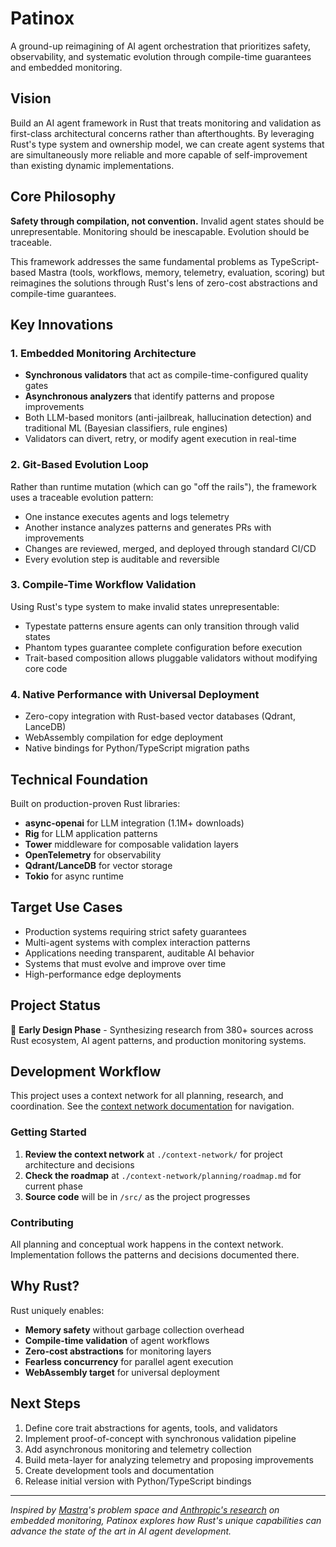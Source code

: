 # Patinox

A ground-up reimagining of AI agent orchestration that prioritizes safety, observability, and systematic evolution through compile-time guarantees and embedded monitoring.

## Vision

Build an AI agent framework in Rust that treats monitoring and validation as first-class architectural concerns rather than afterthoughts. By leveraging Rust's type system and ownership model, we can create agent systems that are simultaneously more reliable and more capable of self-improvement than existing dynamic implementations.

## Core Philosophy

**Safety through compilation, not convention.** Invalid agent states should be unrepresentable. Monitoring should be inescapable. Evolution should be traceable.

This framework addresses the same fundamental problems as TypeScript-based Mastra (tools, workflows, memory, telemetry, evaluation, scoring) but reimagines the solutions through Rust's lens of zero-cost abstractions and compile-time guarantees.

## Key Innovations

### 1. Embedded Monitoring Architecture
- **Synchronous validators** that act as compile-time-configured quality gates
- **Asynchronous analyzers** that identify patterns and propose improvements
- Both LLM-based monitors (anti-jailbreak, hallucination detection) and traditional ML (Bayesian classifiers, rule engines)
- Validators can divert, retry, or modify agent execution in real-time

### 2. Git-Based Evolution Loop
Rather than runtime mutation (which can go "off the rails"), the framework uses a traceable evolution pattern:
- One instance executes agents and logs telemetry
- Another instance analyzes patterns and generates PRs with improvements
- Changes are reviewed, merged, and deployed through standard CI/CD
- Every evolution step is auditable and reversible

### 3. Compile-Time Workflow Validation
Using Rust's type system to make invalid states unrepresentable:
- Typestate patterns ensure agents can only transition through valid states
- Phantom types guarantee complete configuration before execution
- Trait-based composition allows pluggable validators without modifying core code

### 4. Native Performance with Universal Deployment
- Zero-copy integration with Rust-based vector databases (Qdrant, LanceDB)
- WebAssembly compilation for edge deployment
- Native bindings for Python/TypeScript migration paths

## Technical Foundation

Built on production-proven Rust libraries:
- **async-openai** for LLM integration (1.1M+ downloads)
- **Rig** for LLM application patterns
- **Tower** middleware for composable validation layers
- **OpenTelemetry** for observability
- **Qdrant/LanceDB** for vector storage
- **Tokio** for async runtime

## Target Use Cases

- Production systems requiring strict safety guarantees
- Multi-agent systems with complex interaction patterns
- Applications needing transparent, auditable AI behavior
- Systems that must evolve and improve over time
- High-performance edge deployments

## Project Status

🚧 **Early Design Phase** - Synthesizing research from 380+ sources across Rust ecosystem, AI agent patterns, and production monitoring systems.

## Development Workflow

This project uses a context network for all planning, research, and coordination. See the [context network documentation](./context-network/discovery.md) for navigation.

### Getting Started

1. **Review the context network** at `./context-network/` for project architecture and decisions
2. **Check the roadmap** at `./context-network/planning/roadmap.md` for current phase
3. **Source code** will be in `/src/` as the project progresses

### Contributing

All planning and conceptual work happens in the context network. Implementation follows the patterns and decisions documented there.

## Why Rust?

Rust uniquely enables:
- **Memory safety** without garbage collection overhead
- **Compile-time validation** of agent workflows
- **Zero-cost abstractions** for monitoring layers
- **Fearless concurrency** for parallel agent execution
- **WebAssembly target** for universal deployment

## Next Steps

1. Define core trait abstractions for agents, tools, and validators
2. Implement proof-of-concept with synchronous validation pipeline
3. Add asynchronous monitoring and telemetry collection
4. Build meta-layer for analyzing telemetry and proposing improvements
5. Create development tools and documentation
6. Release initial version with Python/TypeScript bindings

---

*Inspired by [Mastra](https://mastra.dev)'s problem space and [Anthropic's research](https://www.anthropic.com/engineering/multi-agent-research-system) on embedded monitoring, Patinox explores how Rust's unique capabilities can advance the state of the art in AI agent development.*